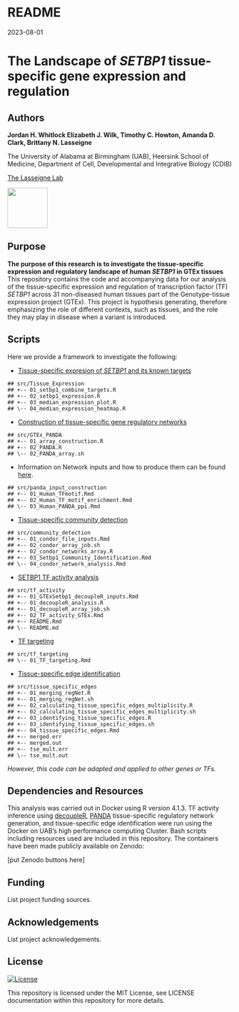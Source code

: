 README
================
2023-08-01

# The Landscape of *SETBP1* tissue-specific gene expression and regulation

## Authors

**Jordan H. Whitlock Elizabeth J. Wilk, Timothy C. Howton, Amanda D.
Clark, Brittany N. Lasseigne**

The University of Alabama at Birmingham (UAB), Heersink School of
Medicine, Department of Cell, Developmental and Integrative Biology
(CDIB)

[The Lasseigne Lab](https://www.lasseigne.org/)

<img src="https://www.lasseigne.org/img/main/lablogo.png" width="90" height="90">

## Purpose

**The purpose of this research is to investigate the tissue-specific
expression and regulatory landscape of human *SETBP1* in GTEx tissues**
This repository contains the code and accompanying data for our analysis
of the tissue-specific expression and regulation of transcription factor
(TF) *SETBP1* across 31 non-diseased human tissues part of the
Genotype-tissue expression project (GTEx). This project is hypothesis
generating, therefore emphasizing the role of different contexts, such
as tissues, and the role they may play in disease when a variant is
introduced.

## Scripts

Here we provide a framework to investigate the following:

-   [Tissue-specific expresion of *SETBP1* and its known
    targets](https://github.com/lasseignelab/230323_JW_DiseaseNetworks/tree/main/src/Tissue_Expression)

<!-- -->

    ## src/Tissue_Expression
    ## +-- 01_setbp1_combine_targets.R
    ## +-- 02_setbp1_expression.R
    ## +-- 03_median_expression_plot.R
    ## \-- 04_median_expression_heatmap.R

-   [Construction of tissue-specific gene regulatory
    networks](https://github.com/lasseignelab/230323_JW_DiseaseNetworks/tree/main/src/GTEx_PANDA)

<!-- -->

    ## src/GTEx_PANDA
    ## +-- 01_array_construction.R
    ## +-- 02_PANDA.R
    ## \-- 02_PANDA_array.sh

-   Information on Network inputs and how to produce them can be found
    [here](https://github.com/lasseignelab/230323_JW_DiseaseNetworks/tree/main/src/panda_input_construction).

<!-- -->

    ## src/panda_input_construction
    ## +-- 01_Human_TFmotif.Rmd
    ## +-- 02_Human_TF_motif_enrichment.Rmd
    ## \-- 03_Human_PANDA_ppi.Rmd

-   [Tissue-specific community
    detection](https://github.com/lasseignelab/230323_JW_DiseaseNetworks/tree/main/src/community_detection)

<!-- -->

    ## src/community_detection
    ## +-- 01_condor_file_inputs.Rmd
    ## +-- 02_condor_array_job.sh
    ## +-- 02_condor_networks_array.R
    ## +-- 03_Setbp1_Community_Identification.Rmd
    ## \-- 04_condor_network_analysis.Rmd

-   [SETBP1 TF activity
    analysis](https://github.com/lasseignelab/230323_JW_DiseaseNetworks/tree/main/src/tf_activity)

<!-- -->

    ## src/tf_activity
    ## +-- 01_GTExSetbp1_decoupleR_inputs.Rmd
    ## +-- 01_decoupleR_analysis.R
    ## +-- 01_decoupleR_array_job.sh
    ## +-- 02_TF_activity_GTEx.Rmd
    ## +-- README.Rmd
    ## \-- README.md

-   [TF
    targeting](https://github.com/lasseignelab/230323_JW_DiseaseNetworks/tree/main/src/tf_targeting)

<!-- -->

    ## src/tf_targeting
    ## \-- 01_TF_targeting.Rmd

-   [Tissue-specific edge
    identification](https://github.com/lasseignelab/230323_JW_DiseaseNetworks/tree/main/src/tissue_specific_edges)

<!-- -->

    ## src/tissue_specific_edges
    ## +-- 01_merging_regNet.R
    ## +-- 01_merging_regNet.sh
    ## +-- 02_calculating_tissue_specific_edges_multiplicity.R
    ## +-- 02_calculating_tissue_specific_edges_multiplicity.sh
    ## +-- 03_identifying_tissue_specific_edges.R
    ## +-- 03_identifying_tissue_specific_edges.sh
    ## +-- 04_tissue_specific_edges.Rmd
    ## +-- merged.err
    ## +-- merged.out
    ## +-- tse_mult.err
    ## \-- tse_mult.out

*However, this code can be adapted and applied to other genes or TFs.*

## Dependencies and Resources

This analysis was carried out in Docker using R version 4.1.3. TF
activity inference using [decoupleR](), [PANDA]() tissue-specific
regulatory network generation, and tissue-specific edge identification
were run using the Docker on UAB’s high performance computing Cluster.
Bash scripts including resources used are included in this repository.
The containers have been made publicly available on Zenodo:

\[put Zenodo buttons here\]

## Funding

List project funding sources.

## Acknowledgements

List project acknowledgements.

## License

[![License](https://img.shields.io/badge/LICENSE-MIT_License-yellow)](https://github.com/lasseignelab/230323_JW_DiseaseNetworks/blob/main/LICENSE)

This repository is licensed under the MIT License, see LICENSE
documentation within this repository for more details.
